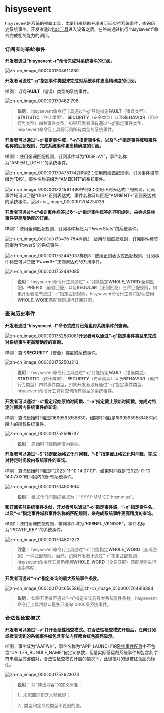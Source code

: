 # hisysevent


hisysevent是系统的预置工具，主要用来帮助开发者订阅实时系统事件，查询历史系统事件。开发者通过[hdc工具](hdc.md)进入设备之后，在终端通过执行“hisysevent”命令完成相关能力的调用。


### 订阅实时系统事件

**开发者通过“hisysevent -r”命令完成对系统事件的订阅。**

![zh-cn_image_0000001704619280](figures/zh-cn_image_0000001704619280.png)

**开发者可通过“-g”指定事件类型来完成对系统事件更高精确度的订阅。**

样例：订阅**FAULT**（错误）类型的系统事件。

![zh-cn_image_0000001704621796](figures/zh-cn_image_0000001704621796.png)

> **说明：**
> hisysevent命令行工具通过“-g”只能指定**FAULT**（错误类型）、**STATISTIC**（统计类型）、**SECURITY**（安全类型）以及**BEHAVIOR**（用户行为类型）四种事件类型。如果开发者没有通过“-g”指定事件类型，hisysevent命令行工具将订阅所有类型的系统事件。

**开发者可以通过“-o”指定事件域，“-n”指定事件名，以及“-c”指定事件域和事件名称的匹配规则，完成系统事件更高精确度的订阅。**

样例1：使用全词匹配规则，订阅事件域为“DISPLAY”，事件名称为“AMIENT_LIGHT”的系统事件。

![zh-cn_image_0000001704753742](figures/zh-cn_image_0000001704753742.png)样例2：使用前缀匹配规则，订阅事件域前缀为“DIS”，事件名称前缀为“AMBIENT”的系统事件。

![zh-cn_image_0000001704594490](figures/zh-cn_image_0000001704594490.png)样例3：使用正则表达式匹配规则，订阅事件域可以匹配“DIS\*”正则表达式，事件名称可以匹配“AMBIENT\*”正则表达式的系统事件。![zh-cn_image_0000001704754126](figures/zh-cn_image_0000001704754126.png)

**开发者可通过“-t”指定事件标签以及“-c”指定事件标签的匹配规则，来完成系统事件更高精确度的订阅。**

样例1：使用全词匹配规则，订阅事件标签为“PowerStats”的系统事件。

![zh-cn_image_0000001704761754](figures/zh-cn_image_0000001704761754.png)样例2：使用前缀匹配规则，订阅事件标签前缀为“PowerS”的系统事件。

![zh-cn_image_0000001752442037](figures/zh-cn_image_0000001752442037.png)样例3：使用正则表达式匹配规则，订阅事件标签可以匹配“PowerS\*”正则表达式的系统事件。

![zh-cn_image_0000001752482085](figures/zh-cn_image_0000001752482085.png)

> **说明：**
> hisysevent命令行工具通过“-c”只能指定**WHOLE_WORD**(全词匹配)、**PREFIX**（前缀匹配）以及**REGULAR**（正则匹配）三种匹配规则，如果开发者没有通过“-c”指定匹配规则，hisysevent命令行工具将默认使用**WHOLE_WORD**匹配规则进行订阅匹配。


### 查询历史事件

**开发者通过“hisysevent -l”命令完成对已落盘的系统事件的查询。**

![zh-cn_image_0000001752583081](figures/zh-cn_image_0000001752583081.png)**开发者可以通过“-g”指定事件类型来完成对系统事件更高精确度的查询。**

样例：查询**SECURITY**（安全）类型的系统事件。

![zh-cn_image_0000001752503213](figures/zh-cn_image_0000001752503213.png)

> **说明：**
> hisysevent命令行工具通过“-g”只能指定**FAULT**（错误类型）、**STATISTIC**（统计类型）、**SECURITY**（安全类型）以及**BEHAVIOR**（用户行为类型）四种事件类型，如果开发者没有通过“-g”指定事件类型，hisysevent命令行工具将查询所有类型的系统事件。



**开发者可以通过“-s”指定起始原始时间戳、“-e”指定截止原始时间戳，完成对特定时间段内系统事件的查询。**


样例：查询起始时间戳是1699595955630，结束时间戳是1699595955648时间段内的所有系统事件。


![zh-cn_image_0000001752596737](figures/zh-cn_image_0000001752596737.png)


> **说明：**
> 原始时间戳精确度为毫秒。


**开发者可以通过“-S”指定起始格式化时间戳、“-E”指定截止格式化时间戳，完成对特定时间段内系统事件的查询。**


样例：查询起始时间戳是“2023-11-10 14:07:01”，结束时间戳是“2023-11-10 14:07:03”时间段内的所有系统事件。


![zh-cn_image_0000001704801664](figures/zh-cn_image_0000001704801664.png)


> **说明：**
> 格式化时间戳的格式为：“YYYY-MM-DD hh:mm:ss”。


**和订阅实时系统事件类似，开发者可以通过“-o”指定事件域，“-n”指定事件名，以及“-c”指定事件域和事件名称的匹配规则，来完成系统事件更高精度的查询。**


样例1：使用全词匹配规则，查询事件域为“KERNEL_VENDOR”，事件名称为“POWER_KEY”的系统事件。


![zh-cn_image_0000001704809272](figures/zh-cn_image_0000001704809272.png)


> **注意：**
> hisysevent命令行工具通过“-c”只能指定**WHOLE_WORD**（全词匹配）一种匹配规则。当然，如果开发者不通过“-c”指定匹配规则，hisysevent命令行工具仍使用**WHOLE_WORD**（全词匹配）匹配规则进行查询匹配。


**开发者可通过“-m”指定查询的最大系统事件条数。**


![zh-cn_image_0000001704656586](figures/zh-cn_image_0000001704656586.png)![zh-cn_image_0000001704818394](figures/zh-cn_image_0000001704818394.png)


> **说明：**
> 如果开发者不通过“-m”指定查询的最大系统事件条数，hisysevent命令行工具将默认最多只查询10000条系统事件。


### 合法性检查模式

**开发者可以通过“-v”打开合法性检查模式。在合法性检查模式开启后，任何订阅或者查询到的系统事件如包含非法内容都会红色高亮显示。**

样例：事件域为“AAFWK”，事件名称为“APP_LAUNCH”的[系统事件配置](https://gitee.com/openharmony/docs/blob/master/zh-cn/device-dev/subsystems/subsys-dfx-hisysevent-logging-config.md)中不包含“CALLER_BUNDLE_NAME”自定义参数，但是实际落盘的系统事件却包含此字符串类型的键值对，合法性检查模式开启的情况下，此键值对的键被红色高亮标注。

![zh-cn_image_0000001752623073](figures/zh-cn_image_0000001752623073.png)

> **说明：**
> 对“非法内容”的定义标准：
> 
> 1、未配置的自定义参数键；
> 
> 2、类型和定义的类型不匹配的值。
